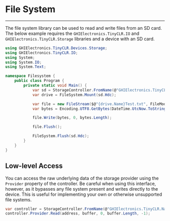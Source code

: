 # File System
---
The file system library can be used to read and write files from an SD card. The below example requires the `GHIElectronics.TinyCLR.IO` and `GHIElectronics.TinyCLR.Storage` libraries and a device with an SD card.

```csharp
using GHIElectronics.TinyCLR.Devices.Storage;
using GHIElectronics.TinyCLR.IO;
using System;
using System.IO;
using System.Text;

namespace Filesystem {
    public class Program {
        private static void Main() {
            var sd = StorageController.FromName(@"GHIElectronics.TinyCLR.NativeApis.STM32F4.SdCardStorageController\0");
            var drive = FileSystem.Mount(sd.Hdc);

            var file = new FileStream($@"{drive.Name}Test.txt", FileMode.OpenOrCreate);
            var bytes = Encoding.UTF8.GetBytes(DateTime.UtcNow.ToString() + Environment.NewLine);

            file.Write(bytes, 0, bytes.Length);

            file.Flush();

            FileSystem.Flush(sd.Hdc);
        }
    }
}

```

## Low-level Access
You can access the raw underlying data of the storage provider using the `Provider` property of the controller. Be careful when using this interface, however, as it bypasses any file system present and writes directly to the device. This is useful for implementing your own or otherwise unsupported file systems.

```csharp
var controller = StorageController.FromName(@"GHIElectronics.TinyCLR.NativeApis.STM32F4.SdCardStorageController\0");
controller.Provider.Read(address, buffer, 0, buffer.Length, -1);
```
